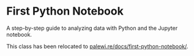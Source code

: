 # First Python Notebook

A step-by-step guide to analyzing data with Python and the Jupyter notebook.

This class has been relocated to [palewi.re/docs/first-python-notebook/](https://palewi.re/docs/first-python-notebook/).

<script type="text/javascript">
    window.location.replace('https://palewi.re/docs/first-python-notebook/');
</script>